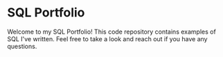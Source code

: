 # SQL Portfolio

 Welcome to my SQL Portfolio! This code repository contains examples of SQL I've written. Feel free to take a look and reach out if you have any questions.

